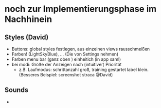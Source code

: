 # noch zur Implementierungsphase im Nachhinein


## Styles (David)
- Buttons: global styles festlegen, aus einzelnen views rausschmeißen
- Farben! (LightSkyBlue), ... (Die von Settings nehmen)
- Farben menu bar (ganz oben ) einheitich (in app xaml)
- bei modi: Größe der Anzeigen nach (intuitiver) Priorität
  - z.B. Laufmodus: schrittanzahl groß, training gestartet label klein. (Besseres Beispiel: screenshot straca @David)

## Sounds
-  

